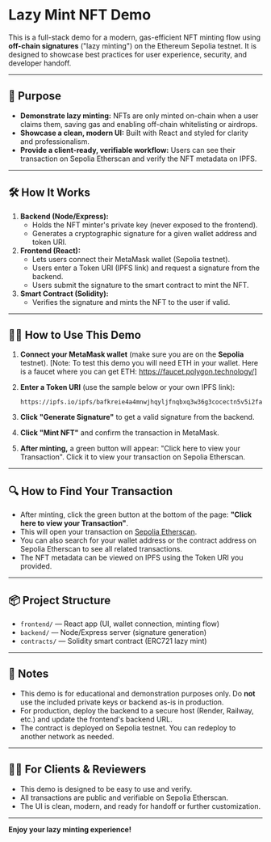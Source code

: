# Lazy Mint NFT Demo

This is a full-stack demo for a modern, gas-efficient NFT minting flow using **off-chain signatures** ("lazy minting") on the Ethereum Sepolia testnet. It is designed to showcase best practices for user experience, security, and developer handoff.

---

## 🚀 Purpose

- **Demonstrate lazy minting:** NFTs are only minted on-chain when a user claims them, saving gas and enabling off-chain whitelisting or airdrops.
- **Showcase a clean, modern UI:** Built with React and styled for clarity and professionalism.
- **Provide a client-ready, verifiable workflow:** Users can see their transaction on Sepolia Etherscan and verify the NFT metadata on IPFS.

---

## 🛠️ How It Works

1. **Backend (Node/Express):**
   - Holds the NFT minter's private key (never exposed to the frontend).
   - Generates a cryptographic signature for a given wallet address and token URI.
2. **Frontend (React):**
   - Lets users connect their MetaMask wallet (Sepolia testnet).
   - Users enter a Token URI (IPFS link) and request a signature from the backend.
   - Users submit the signature to the smart contract to mint the NFT.
3. **Smart Contract (Solidity):**
   - Verifies the signature and mints the NFT to the user if valid.

---

## 🧑‍💻 How to Use This Demo

1. **Connect your MetaMask wallet** (make sure you are on the **Sepolia** testnet).
   [Note: To test this demo you will need ETH in your wallet. Here is a faucet where you can get ETH: https://faucet.polygon.technology/]
3. **Enter a Token URI** (use the sample below or your own IPFS link):

   ```
   https://ipfs.io/ipfs/bafkreie4a4mnwjhqyljfnqbxq3w36g3cocectn5v5i2fagirsjmpcld5wu
   ```

4. **Click "Generate Signature"** to get a valid signature from the backend.
5. **Click "Mint NFT"** and confirm the transaction in MetaMask.
6. **After minting,** a green button will appear: "Click here to view your Transaction". Click it to view your transaction on Sepolia Etherscan.

---

## 🔍 How to Find Your Transaction

- After minting, click the green button at the bottom of the page: **"Click here to view your Transaction"**.
- This will open your transaction on [Sepolia Etherscan](https://sepolia.etherscan.io/).
- You can also search for your wallet address or the contract address on Sepolia Etherscan to see all related transactions.
- The NFT metadata can be viewed on IPFS using the Token URI you provided.

---

## 📦 Project Structure

- `frontend/` — React app (UI, wallet connection, minting flow)
- `backend/` — Node/Express server (signature generation)
- `contracts/` — Solidity smart contract (ERC721 lazy mint)

---

## 📝 Notes

- This demo is for educational and demonstration purposes only. Do **not** use the included private keys or backend as-is in production.
- For production, deploy the backend to a secure host (Render, Railway, etc.) and update the frontend's backend URL.
- The contract is deployed on Sepolia testnet. You can redeploy to another network as needed.

---

## 🧑‍💼 For Clients & Reviewers

- This demo is designed to be easy to use and verify.
- All transactions are public and verifiable on Sepolia Etherscan.
- The UI is clean, modern, and ready for handoff or further customization.

---

**Enjoy your lazy minting experience!**
